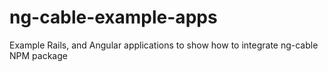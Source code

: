 # ng-cable-example-apps
Example Rails, and Angular applications to show how to integrate ng-cable NPM package
